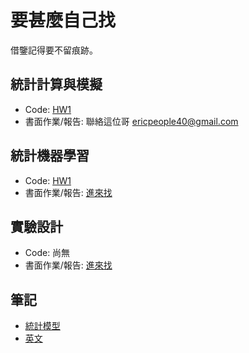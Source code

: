 # 要甚麼自己找
借鑒記得要不留痕跡。

## 統計計算與模擬
- Code: [HW1](https://github.com/austinii30/scas_113-2/tree/main/hw1)
- 書面作業/報告: 聯絡這位哥 ericpeople40@gmail.com

## 統計機器學習
- Code: [HW1](https://github.com/austinii30/SML/tree/main/hw1)
- 書面作業/報告: [進來找](https://www.overleaf.com/read/gxxcctqppfvm#7db319) 

## 實驗設計
- Code: 尚無
- 書面作業/報告: [進來找](https://www.overleaf.com/read/gqyqhqjdrwgk#4d2f26) 

## 筆記
- [統計模型](https://www.overleaf.com/read/fpdjkzfsxxfn#baf46b)
- [英文](https://www.overleaf.com/read/mrnqtpngxyvx#5d7ec3)
